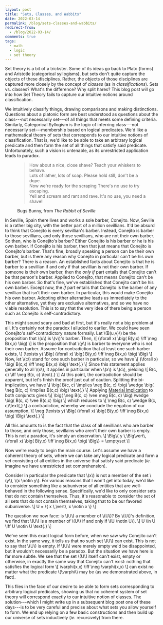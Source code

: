 ```yaml
---
layout: post
title: "Sets, Classes, and Wabbits"
date: 2022-03-14
permalink: /blog/sets-classes-and-wabbits/
redirect-from:
  - /blog/2022-03-14/
comments: true
tags:
  - math
  - logic
  - set theory
---
```


Set theory is a bit of a trickster.
Some of its ideas go back to Plato (forms) and Aristotle (categorical syllogisms), but sets don't quite capture the objects of these disciplines.
Rather, the objects of those disciplines are captured more closely by the concept of _classes_ (as in _classifications_).
Sets vs. classes?
What's the difference?
Why split hares?
This blog post will go into how Set Theory fails to capture our intuitive notions around classification.

<!-- break -->

We intuitively classify things, drawing comparisons and making distinctions.
Questions about a platonic form are best understood as questions about the class---not necessarily set---of all things that meets some defining criteria.
Similarly, Categorical Syllogism is the logic of inferring class---not necessarily set---membership based on logical predicates.
We'd like a mathematical theory of sets that corresponds to our intuitive notions of classification.
That is, we'd like to be able to take an arbitrary logical predicate and then form the set of all things that satisfy said predicate.
Unfortunately, such a vision is untenable, as its unrestricted application leads to paradox.

<figure>
  <blockquote>
    How about a nice, close shave? Teach your whiskers to behave.<br />
    Lots of lather, lots of soap. Please hold still, don't be a dope.<br />
    Now we're ready for the scraping There's no use to try escaping.<br />
    Yell and scream and rant and rave. It's no use, you need a shave!
  </blockquote>
  <figcaption>
    Bugs Bunny, from <cite>The Rabbit of Seville</cite>
  </figcaption>
</figure>

In Seville, Spain there lives and works a sole barber, Conejito.
Now, Seville is a rather big city, with the better part of a million sevillians.
It'd be absurd to think that Conejito is every sevillian's barber.
Instead, Conejito is barber to those sevillians, and only those sevillians, who are not their own barber.
So then, who is Conejito's barber?
Either Conejito is his barber or he is his own barber.
If Conejito is his barber, then that just means that Conejito is Conejito's barber.
That's fine, broadly speaking a person can be their own barber, but is there any reason why Conejito in particular can't be his own barber?
There is a reason.
An established facts about Conejito is that he is barber to a sevillian if and only if that sevillian is not their own barber.
If someone is their own barber, then the _only if_ part entails that Conejito can't be that person's barber.
Applied to Conejito, that means Conejito can't be his own barber.
So that's fine, we've established that Conejito can't be his own barber.
Except now, the _if_ part entails that Conejito is the barber of any sevillian that isn't their own barber.
In particular, this would make Conejito his own barber.
Adopting either alternative leads us immediately to the other alternative, yet they are exclusive alternatives, and so we have no viable resolution.
This is to say that the very idea of there being a person such as Conejito is self-contradictory.

This might sound scary and bad at first, but it's really not a big problem at all.
It's certainly not the paradox I alluded to earlier.
We could have seen Conejito's self-contradictory nature formally.
Let \\(B(u,v)\\) be the proposition that \\(u\\) is \\(v\\)'s barber.
Then,
\\[ (\forall x) \big( B(y,x) \iff \neg B(x,x) \big) \\]
is the proposition that \\(y\\) is barber to everyone who is not their own barber.
Assume for contradiction that at least one such barber exists,
\\[ (\exists y) \Big( (\forall x) \big( B(y,x) \iff \neg B(x,x) \big) \Big) \\]
Now, let \\(c\\) stand for one such barber in particular, so we have
\\[ (\forall x) \big( B(c,x) \iff \neg B(x,x) \big) \text{.} \\]
Since this statement applies generally to all \\(x\\), it applies in particular when \\(x\\) is \\(c\\), yielding
\\[ B(c, c) \iff \neg B(c, c) \text{.} \\]
At this point, the contradiction should be apparent, but let's finish the proof just out of caution. Splitting the bi-implication, we have
\\[ \big( B(c, c) \implies \neg B(c, c) \big) \wedge \big( \neg B(c, c) \implies B(c,c) \big) \text{.} \\]
Applying [Material Implication](https://en.wikipedia.org/wiki/Material_implication_(rule_of_inference)) to both conjuncts gives
\\[ \big( \neg B(c, c) \vee \neg B(c, c) \big) \wedge \big( B(c, c) \vee B(c,c) \big) \\]
which reduces to
\\[ \neg B(c, c) \wedge B(c, c)\text{,} \\]
a contradiction, whereby we conclude the negation of our assumption,
\\[ \neg (\exists y) \Big( (\forall x) \big( B(y,x) \iff \neg B(x,x) \big) \Big) \text{.} \\]

All this amounts to is the fact that the class of all sevillians who are barber to those, and only those, sevillains who aren't their own barber is empty.
This is not a paradox, it's simply an observation.
\\[ \Big\\{ y \\,\Big\vert\\, (\forall x) \big( B(y,x) \iff \neg B(x,x) \big) \Big\\}  = \emptyset \\]

Now we're ready to begin the main course. Let's assume we have a coherent theory of sets, where we can take any logical predicate and form a set consisting of all entities in the universe that satisfy said predicate (_ie._ imagine we have unrestricted set comprehension).

Consider in particular the predicate that \\(x\\) is not a member of the set \\(y\\), \\(x \notin y\\).
For various reasons that I won't get into today, we'd like to consider something like a subuniverse of all entities that are well-behaved in the following sense.
Specifically, we'd like to only consider sets that do not contain themselves.
Thus, it's reasonable to consider the set of all sets that do not contain themselves, taking that to be our favored subuniverse.
\\[ U = \\{ x \\,\vert\\, x \notin x \\} \\]

The question we now face: is \\(U\\) a member of \\(U\\)?
By \\(U\\)'s definition, we find that \\(U\\) is a member of \\(U\\) if and only if \\(U \notin U\\).
\\[ U \in U \iff U \notin U \text{.} \\]

We've seen this exact logical form before, when we saw why Conejito can't exist.
In the same way, it tells us that no such set \\(U\\) can exist.
This is not to say that \\(U\\) is empty.
If \\(U\\) were merely empty we'd be disappointed, but it wouldn't necessarily be a paradox.
But the situation we have here is far more subtle.
We see that the set \\(U\\) itself can't exist, empty or otherwise, in exactly the same way that Conejito can't exist: nothing that satisfies the logical form
\\[ \varphi(x,x) \iff \neg \varphi(x,x) \\]
can exist no matter what the predicate \\(\varphi\\) may be (as we demonstrated above, in fact).

This flies in the face of our desire to be able to form sets corresponding to arbitrary logical predicates, showing us that no coherent system of set theory will correspond exactly to our intuitive notion of classes.
The solution---which I might write up in a subsequent blog post one of these days---is to be very careful and precise about what sets you allow yourself to form.
We end up relying on a few basic constructions and then build up our universe of sets inductively (_ie._ recursively) from there.
